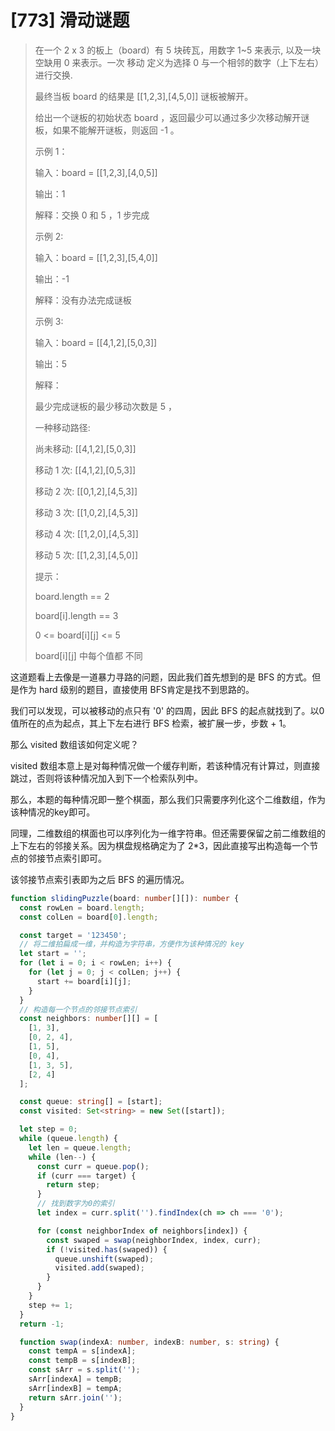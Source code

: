 # [773] 滑动谜题

> 在一个 2 x 3 的板上（board）有 5 块砖瓦，用数字 1~5 来表示, 以及一块空缺用 0 来表示。一次 移动 定义为选择 0
> 与一个相邻的数字（上下左右）进行交换.
>
> 最终当板 board 的结果是 [[1,2,3],[4,5,0]] 谜板被解开。
>
> 给出一个谜板的初始状态 board ，返回最少可以通过多少次移动解开谜板，如果不能解开谜板，则返回 -1 。
>
> 示例 1：
>
> 输入：board = [[1,2,3],[4,0,5]]
>
> 输出：1
>
> 解释：交换 0 和 5 ，1 步完成
>
> 示例 2:
>
> 输入：board = [[1,2,3],[5,4,0]]
>
> 输出：-1
>
> 解释：没有办法完成谜板
>
> 示例 3:
>
> 输入：board = [[4,1,2],[5,0,3]]
>
> 输出：5
>
> 解释：
>
> 最少完成谜板的最少移动次数是 5 ，
>
> 一种移动路径:
>
> 尚未移动: [[4,1,2],[5,0,3]]
>
> 移动 1 次: [[4,1,2],[0,5,3]]
>
> 移动 2 次: [[0,1,2],[4,5,3]]
>
> 移动 3 次: [[1,0,2],[4,5,3]]
>
> 移动 4 次: [[1,2,0],[4,5,3]]
>
> 移动 5 次: [[1,2,3],[4,5,0]]
>
> 提示：
>
> board.length == 2
>
> board[i].length == 3
>
> 0 <= board[i][j] <= 5
>
> board[i][j] 中每个值都 不同

这道题看上去像是一道暴力寻路的问题，因此我们首先想到的是 BFS 的方式。但是作为 hard 级别的题目，直接使用 BFS肯定是找不到思路的。

我们可以发现，可以被移动的点只有 '0' 的四周，因此 BFS 的起点就找到了。以0值所在的点为起点，其上下左右进行 BFS 检索，被扩展一步，步数 + 1。

那么 visited 数组该如何定义呢？

visited 数组本意上是对每种情况做一个缓存判断，若该种情况有计算过，则直接跳过，否则将该种情况加入到下一个检索队列中。

那么，本题的每种情况即一整个棋面，那么我们只需要序列化这个二维数组，作为该种情况的key即可。

同理，二维数组的棋面也可以序列化为一维字符串。但还需要保留之前二维数组的上下左右的邻接关系。因为棋盘规格确定为了 2*3，因此直接写出构造每一个节点的邻接节点索引即可。

该邻接节点索引表即为之后 BFS 的遍历情况。

```ts
function slidingPuzzle(board: number[][]): number {
  const rowLen = board.length;
  const colLen = board[0].length;

  const target = '123450';
  // 将二维拍扁成一维，并构造为字符串，方便作为该种情况的 key
  let start = '';
  for (let i = 0; i < rowLen; i++) {
    for (let j = 0; j < colLen; j++) {
      start += board[i][j];
    }
  }
  // 构造每一个节点的邻接节点索引
  const neighbors: number[][] = [
    [1, 3],
    [0, 2, 4],
    [1, 5],
    [0, 4],
    [1, 3, 5],
    [2, 4]
  ];

  const queue: string[] = [start];
  const visited: Set<string> = new Set([start]);

  let step = 0;
  while (queue.length) {
    let len = queue.length;
    while (len--) {
      const curr = queue.pop();
      if (curr === target) {
        return step;
      }
      // 找到数字为0的索引
      let index = curr.split('').findIndex(ch => ch === '0');

      for (const neighborIndex of neighbors[index]) {
        const swaped = swap(neighborIndex, index, curr);
        if (!visited.has(swaped)) {
          queue.unshift(swaped);
          visited.add(swaped);
        }
      }
    }
    step += 1;
  }
  return -1;

  function swap(indexA: number, indexB: number, s: string) {
    const tempA = s[indexA];
    const tempB = s[indexB];
    const sArr = s.split('');
    sArr[indexA] = tempB;
    sArr[indexB] = tempA;
    return sArr.join('');
  }
}
```
